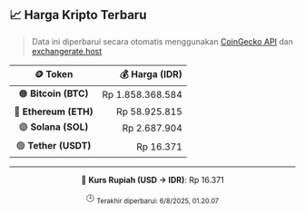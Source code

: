 

<!-- HARGA_KRIPTO -->
## 📈 Harga Kripto Terbaru

> Data ini diperbarui secara otomatis menggunakan [CoinGecko API](https://www.coingecko.com/) dan [exchangerate.host](https://exchangerate.host/)

<div align="center">

| 🪙 Token | 💰 Harga (IDR) |
|:------:|---------------:|
| 🟠 **Bitcoin (BTC)**   | Rp 1.858.368.584 |
| 🔵 **Ethereum (ETH)**  | Rp 58.925.815 |
| 🟣 **Solana (SOL)**    | Rp 2.687.904 |
| 🟢 **Tether (USDT)**   | Rp 16.371 |

---

💱 **Kurs Rupiah (USD → IDR)**: Rp 16.371

🕒 <sub>Terakhir diperbarui: 6/8/2025, 01.20.07</sub>

</div>
<!-- /HARGA_KRIPTO -->